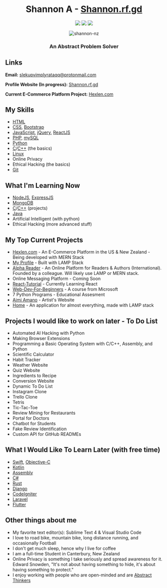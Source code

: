 <h1 align="center">Shannon A - <a href="https://www.shannon.rf.gd/?tab=home" target="_blank">Shannon.rf.gd</a></h1>

<p align="center">
	<img src="https://visitor-badge.laobi.icu/badge?page_id=shannon-nz" id="counter">
	<img src="https://img.shields.io/website-up-down-green-red/http/cv.lbesson.qc.to.svg">
	<img src="https://img.shields.io/badge/Ask%20me-anything-1abc9c.svg">
</p>

<p align="center">
	<img src="https://github-readme-streak-stats.herokuapp.com?user=shannon-nz&theme=gruvbox_duo" alt="shannon-nz" />
</p>
<!-- 
<p align="center"
	<a href="https://github.com/anuraghazra/github-readme-stats">
	  <img align="center" width="49%" src="https://github-readme-stats.vercel.app/api?username=shannon-nz&count_private=true&show_icons=true&include_all_commits=true&hide_border=true&hide_title=true&theme=dark" />
	</a>
	<a href="https://github.com/anuraghazra/github-readme-stats">
	  <img align="center" width="49%" src="https://github-readme-stats.vercel.app/api/top-langs/?username=shannon-nz&langs_count=3&hide_title=true&hide_border=true&theme=dark" />
	</a>
</p>
 -->
 
<!--
### Skills
<p>
	<img src="https://img.shields.io/badge/Python-14354C?style=for-the-badge&logo=python&logoColor=white">
	<img src="https://img.shields.io/badge/HTML-239120?style=for-the-badge&logo=html5&logoColor=white">
	<img src="https://img.shields.io/badge/CSS-239120?&style=for-the-badge&logo=css3&logoColor=white">
	<img src="https://img.shields.io/badge/JavaScript-F7DF1E?style=for-the-badge&logo=javascript&logoColor=black">
	<img src="https://img.shields.io/badge/HTML5-E34F26?style=for-the-badge&logo=html5&logoColor=white">
	<img src="https://img.shields.io/badge/CSS3-1572B6?style=for-the-badge&logo=css3&logoColor=white">
	<img src="https://img.shields.io/badge/PHP-777BB4?style=for-the-badge&logo=php&logoColor=white">
	<img src="https://img.shields.io/badge/Bootstrap-563D7C?style=for-the-badge&logo=bootstrap&logoColor=white">
	<img src="https://img.shields.io/badge/jQuery-0769AD?style=for-the-badge&logo=jquery&logoColor=white">
	<img src="https://img.shields.io/badge/MySQL-00000F?style=for-the-badge&logo=mysql&logoColor=white">
	<img src="https://img.shields.io/badge/SQLite-07405E?style=for-the-badge&logo=sqlite&logoColor=white">
	<img src="https://img.shields.io/badge/Microsoft_Excel-217346?style=for-the-badge&logo=microsoft-excel&logoColor=white">
	<img src="https://img.shields.io/badge/Microsoft_PowerPoint-B7472A?style=for-the-badge&logo=microsoft-powerpoint&logoColor=white">
	<img src="https://img.shields.io/badge/Microsoft_Office-D83B01?style=for-the-badge&logo=microsoft-office&logoColor=white">
	<img src="https://img.shields.io/badge/Microsoft_SharePoint-0078D4?style=for-the-badge&logo=microsoft-sharepoint&logoColor=white">
	<img src="https://img.shields.io/badge/Microsoft_Word-2B579A?style=for-the-badge&logo=microsoft-word&logoColor=white">
</p>

### Learning / To Learn
<p>
	<img src="https://img.shields.io/badge/Node.js-43853D?style=for-the-badge&logo=node.js&logoColor=white">
	<img src="https://img.shields.io/badge/TypeScript-007ACC?style=for-the-badge&logo=typescript&logoColor=white">
	<img src="https://img.shields.io/badge/C-00599C?style=for-the-badge&logo=c&logoColor=white">
	<img src="https://img.shields.io/badge/C%2B%2B-00599C?style=for-the-badge&logo=c%2B%2B&logoColor=white">
	<img src="https://img.shields.io/badge/Kotlin-0095D5?&style=for-the-badge&logo=kotlin&logoColor=white">
	<img src="https://img.shields.io/badge/Express.js-404D59?style=for-the-badge">		
	<img src="https://img.shields.io/badge/React-20232A?style=for-the-badge&logo=react&logoColor=61DAFB">
	<img src="https://img.shields.io/badge/Django-092E20?style=for-the-badge&logo=django&logoColor=white">
	<img src="https://img.shields.io/badge/MongoDB-4EA94B?style=for-the-badge&logo=mongodb&logoColor=white">
	<img src="https://img.shields.io/badge/Unity-100000?style=for-the-badge&logo=unity&logoColor=white">
</p>
						 
### Contact
<p>
  <a href="mailto:slekupvimplyrataqq@protonmail.com">
    <img src="https://img.shields.io/badge/ProtonMail-8B89CC?style=for-the-badge&logo=protonmail&logoColor=white">
  </a>
  <a href="https://github.com/shannon-nz/">
    <img src="https://img.shields.io/badge/GitHub-100000?style=for-the-badge&logo=github&logoColor=white">
  </a>
</p>
-->
	
<h3 align="center">An Abstract Problem Solver</h3>
	
<h2>Links</h2>

<p><b>Email:</b> <a href="mailto:slekupvimplyrataqq@protonmail.com">slekupvimplyrataqq@protonmail.com</a></p>
<p><b>Profile Website (In progress):</b>  <a href="https://www.shannon.rf.gd/?tab=home" target="_blank">Shannon.rf.gd</a></p>
<p><b>Current E-Commerce Platform Project:</b> <a href="https://www.hexlen.com" target="_blank">Hexlen.com</a></p>

<h2>My Skills</h2>
<ul>
	<li><a href="https://www.w3schools.com/html/" target="_blank">HTML</a></li>
	<li><a href="https://www.w3schools.com/Css/" target="_blank">CSS</a>, <a href="https://getbootstrap.com/" target="_blank">Bootstrap</a></li>
	<li><a href="https://www.javascript.com/" target="_blank">JavaScript</a>, <a href="https://jquery.com/" target="_blank">jQuery</a>, <a href="https://reactjs.org/" target="_blank">ReactJS</a></li>
	<li><a href="https://www.php.net/" target="_blank">PHP</a>, <a href="https://www.mysql.com/" target="_blank">mySQL</a></li>
	<li><a href="https://www.python.org/" target="_blank">Python</a></li>
	<li><a href="https://www.tutorialspoint.com/cprogramming/index.htm" target="_blank">C</a>/<a href="https://www.w3schools.com/cpp/cpp_intro.asp" target="_blank">C++</a> (the basics)</li>
	<li><a href="https://www.linux.org/" target="_blank">Linux</a></li>
	<li>Online Privacy</li>
	<li>Ethical Hacking (the basics)</li>
	<li><a href="https://git-scm.com/" target="_blank">Git</a></li>
</ul>	


<h2>What I'm Learning Now</h2>
<ul>
	<li><a href="https://nodejs.org/en/" target="_blank">NodeJS</a>, <a href="https://expressjs.com/" target="_blank">ExpressJS</a></li>
	<li><a href="https://www.mongodb.com/" target="_blank">MongoDB</a></li>
		<li><a href="https://www.tutorialspoint.com/cprogramming/index.htm" target="_blank">C</a>/<a href="https://www.w3schools.com/cpp/cpp_intro.asp" target="_blank">C++</a> (projects)</li>
	<li><a href="https://www.java.com/en/" target="_blank">Java</a></li>
	<li>Artificial Intelligent (with python)</li>
	<li>Ethical Hacking (more advanced stuff)</li>
</ul>

<h2>My Top Current Projects</h2>
<ul>
	<li><a href="https://www.hexlen.com/">Hexlen.com</a> - An E-Commerce Platform in the US & New Zealand - Being developed with MERN Stack</li>
	<li><a href="https://www.shannon.rf.gd/">My Profile</a> - Built with LAMP Stack</li>
	<li><a href="https://github.com/Alpha-Reader">Alpha Reader</a> - An Online Platform for Readers & Authors (International). Founded by a colleague. Will likely use LAMP or MERN stack.</li>
	<li>Online Messaging Platform - Coming Soon</li>
	<li><a href="https://github.com/shannon-nz/React-Tutorial">React-Tutorial</a> - Currently Learning React</li>
	<li><a href="https://github.com/microsoft/Web-Dev-For-Beginners">Web-Dev-For-Beginners</a> - A course from Microsoft</li>
	<li>7 Python Programs - Educational Assesment</li>
	<li><a href="https://github.com/shannon-nz/aimiamano">Aimi Amano</a> - Artist's Website</li>
	<li><a href="https://github.com/shannon-nz/home">Home</a> - An application for almost everything, made with LAMP stack</li>
</ul>


<h2>Projects I would like to work on later - To Do List</h2>
<ul>
	<li>Automated AI Hacking with Python</li>
	<li>Making Browser Extensions</li>
	<li>Programming a Basic Operating System with C/C++, Assembly, and Python</li>
	<li>Scientific Calculator</li>
	<li>Habit Tracker</li>
	<li>Weather Website</li>
	<li>Quiz Website</li>
	<li>Ingredients to Recipe</li>
	<li>Conversion Website</li>
	<li>Dynamic To Do List</li>
	<li>Instagram Clone</li>
	<li>Trello Clone</li>
	<li>Tetris</li>
	<li>Tic-Tac-Toe</li>
	<li>Review Mining for Restaurants</li>
	<li>Portal for Doctors</li>
	<li>Chatbot for Students</li>
	<li>Fake Review Identification</li>
	<li>Custom API for GitHub READMEs</li>
</ul>


<h2>What I Would Like To Learn Later (with free time)</h2>
<ul>
	<li><a href="https://developer.apple.com/swift/" target="_blank">Swift</a>, <a href="https://developer.apple.com/library/archive/documentation/Cocoa/Conceptual/ProgrammingWithObjectiveC/Introduction/Introduction.html" target="_blank">Objective-C</a></li>
	<li><a href="https://kotlinlang.org/" target="_blank">Kotlin</a></li>
	<li><a href="https://www.tutorialspoint.com/assembly_programming/index.htm" target="_blank">Assembly</a></li>
	<li><a href="https://docs.microsoft.com/en-us/dotnet/csharp/" target="_blank">C#</a></li>
	<li><a href="https://www.rust-lang.org/" target="_blank">Rust</a></li>
	<li><a href="https://www.djangoproject.com/" target="_blank">Django</a></li>
	<li><a href="https://codeigniter.com/" target="_blank">CodeIgniter</a></li>
	<li><a href="https://laravel.com/" target="_blank">Laravel</a></li>
	<li><a href="https://flutter.dev/" target="_blank">Flutter</a></li>
</ul>

<h2>Other things about me</h2>
<ul>
	<li>My favorite text editor(s): Sublime Text 4 & Visual Studio Code</li>
	<li>I love to road bike, mountain bike, long distance running, and occasionally Football</li>
	<li>I don't get much sleep, hence why I live for coffee</li>
	<li>I am a full-time Student in Canterbury, New Zealand</li>
	<li>Online Privacy is something I take seriously and spread awareness for it. Edward Snowden, "It's not about having something to hide, it's about having something to protect."</li>
	<li>I enjoy working with people who are open-minded and are <a href="https://www.healthline.com/health/abstract-thinking#How-to-improve-abstract-thinking">Abstract Thinkers</a></li>
</ul>
